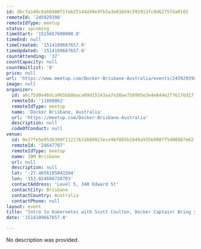 ```yaml
---
id: dbcfa149c8a60488f1feb25144d49e9fb5a3e81bb9c591913fc0d6275fda0102
remoteId: '245929398'
remoteIdType: meetup
status: upcoming
timeStart: '1515657600000.0'
timeEnd: null
timeCreated: '1514109667657.0'
timeUpdated: '1514109667657.0'
countAttending: '37'
countCapacity: null
countWaitlist: '0'
price: null
url: 'https://www.meetup.com/Docker-Brisbane-Australia/events/245929398/'
image: null
organizer:
  id: a6c75d0e46dca965bb0baca69d15143aa7e30ae750995e3e4e644e2f76176d17
  remoteId: '11898862'
  remoteIdType: meetup
  name: 'Docker Brisbane, Australia'
  url: 'https://meetup.com/Docker-Brisbane-Australia'
  description: null
  codeOfConduct: null
venue:
  id: 9e37fe5e9536399f11217631689923ece9bf885b1049a935b908ff5d00887e62
  remoteId: '24647707'
  remoteIdType: meetup
  name: IBM Brisbane
  url: null
  description: null
  lat: '-27.4656105041504'
  lon: '153.024688720703'
  contactAddress: 'Level 5, 348 Edward St'
  contactCity: Brisbane
  contactCountry: Australia
  contactPhone: null
layout: event
title: "Intro to Kubernetes with Scott Coulton, Docker Captain! Bring your laptop \U0001F4BB"
date: '1514109667657.0'

---
```

No description was provided.
